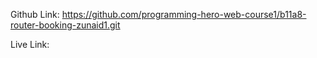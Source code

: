 Github Link: 
https://github.com/programming-hero-web-course1/b11a8-router-booking-zunaid1.git


Live Link: 
